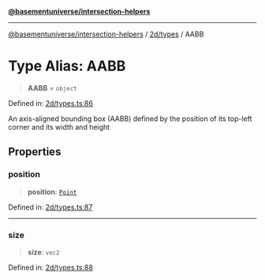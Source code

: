 [**@basementuniverse/intersection-helpers**](../../../README.md)

***

[@basementuniverse/intersection-helpers](../../../README.md) / [2d/types](../README.md) / AABB

# Type Alias: AABB

> **AABB** = `object`

Defined in: [2d/types.ts:86](https://github.com/basementuniverse/intersection-helpers/blob/ede9ecb18a1386abf90747a70ee9f16c34ce6207/src/2d/types.ts#L86)

An axis-aligned bounding box (AABB) defined by the position of its top-left
corner and its width and height

## Properties

### position

> **position**: [`Point`](Point.md)

Defined in: [2d/types.ts:87](https://github.com/basementuniverse/intersection-helpers/blob/ede9ecb18a1386abf90747a70ee9f16c34ce6207/src/2d/types.ts#L87)

***

### size

> **size**: `vec2`

Defined in: [2d/types.ts:88](https://github.com/basementuniverse/intersection-helpers/blob/ede9ecb18a1386abf90747a70ee9f16c34ce6207/src/2d/types.ts#L88)
